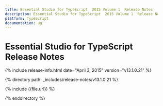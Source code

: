 ```yaml
---
title: Essential Studio for TypeScript  2015 Volume 1  Release Notes  
description: Essential Studio for TypeScript  2015 Volume 1  Release Notes  
platform: TypeScript
documentation: ug
---
```


# Essential Studio for TypeScript  Release Notes  

{% include release-info.html date="April 3, 2015"  version="v13.1.0.21" %} 


{% directory path: _includes/release-notes/v13.1.0.21 %}

{% include {{file.url}} %}

{% enddirectory %}